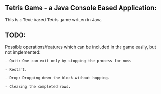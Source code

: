 ## Tetris Game - a Java Console Based Application:

This is a Text-based Tetris game written in Java. 

## TODO:
Possible operations/features which can be included in the game easily, but not implemented: 

    - Quit: One can exit only by stopping the process for now.
 
    - Restart.
    
    - Drop: Dropping down the block without hopping.
    
    - Clearing the completed rows.



